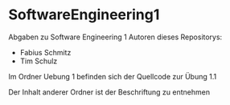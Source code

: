 # SoftwareEngineering1
Abgaben zu Software Engineering 1
Autoren dieses Repositorys: 
- Fabius Schmitz
- Tim Schulz

Im Ordner Uebung 1 befinden sich der Quellcode zur Übung 1.1

Der Inhalt anderer Ordner ist der Beschriftung zu entnehmen
